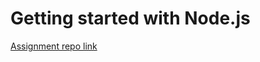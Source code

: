 # Getting started with Node.js

[Assignment repo link](https://github.com/ReCoded-Org/curriculum-backend-getting-started-nodejs)